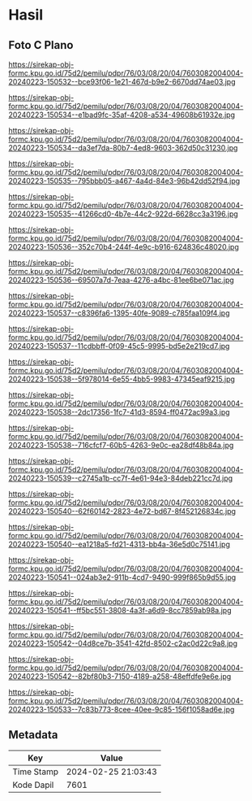 # Hasil

## Foto C Plano

https://sirekap-obj-formc.kpu.go.id/75d2/pemilu/pdpr/76/03/08/20/04/7603082004004-20240223-150532--bce93f06-1e21-467d-b9e2-6670dd74ae03.jpg

https://sirekap-obj-formc.kpu.go.id/75d2/pemilu/pdpr/76/03/08/20/04/7603082004004-20240223-150534--e1bad9fc-35af-4208-a534-49608b61932e.jpg

https://sirekap-obj-formc.kpu.go.id/75d2/pemilu/pdpr/76/03/08/20/04/7603082004004-20240223-150534--da3ef7da-80b7-4ed8-9603-362d50c31230.jpg

https://sirekap-obj-formc.kpu.go.id/75d2/pemilu/pdpr/76/03/08/20/04/7603082004004-20240223-150535--795bbb05-a467-4a4d-84e3-96b42dd52f94.jpg

https://sirekap-obj-formc.kpu.go.id/75d2/pemilu/pdpr/76/03/08/20/04/7603082004004-20240223-150535--41266cd0-4b7e-44c2-922d-6628cc3a3196.jpg

https://sirekap-obj-formc.kpu.go.id/75d2/pemilu/pdpr/76/03/08/20/04/7603082004004-20240223-150536--352c70b4-244f-4e9c-b916-624836c48020.jpg

https://sirekap-obj-formc.kpu.go.id/75d2/pemilu/pdpr/76/03/08/20/04/7603082004004-20240223-150536--69507a7d-7eaa-4276-a4bc-81ee6be071ac.jpg

https://sirekap-obj-formc.kpu.go.id/75d2/pemilu/pdpr/76/03/08/20/04/7603082004004-20240223-150537--c8396fa6-1395-40fe-9089-c785faa109f4.jpg

https://sirekap-obj-formc.kpu.go.id/75d2/pemilu/pdpr/76/03/08/20/04/7603082004004-20240223-150537--11cdbbff-0f09-45c5-9995-bd5e2e219cd7.jpg

https://sirekap-obj-formc.kpu.go.id/75d2/pemilu/pdpr/76/03/08/20/04/7603082004004-20240223-150538--5f978014-6e55-4bb5-9983-47345eaf9215.jpg

https://sirekap-obj-formc.kpu.go.id/75d2/pemilu/pdpr/76/03/08/20/04/7603082004004-20240223-150538--2dc17356-1fc7-41d3-8594-ff0472ac99a3.jpg

https://sirekap-obj-formc.kpu.go.id/75d2/pemilu/pdpr/76/03/08/20/04/7603082004004-20240223-150538--716cfcf7-60b5-4263-9e0c-ea28df48b84a.jpg

https://sirekap-obj-formc.kpu.go.id/75d2/pemilu/pdpr/76/03/08/20/04/7603082004004-20240223-150539--c2745a1b-cc7f-4e61-94e3-84deb221cc7d.jpg

https://sirekap-obj-formc.kpu.go.id/75d2/pemilu/pdpr/76/03/08/20/04/7603082004004-20240223-150540--62f60142-2823-4e72-bd67-8f452126834c.jpg

https://sirekap-obj-formc.kpu.go.id/75d2/pemilu/pdpr/76/03/08/20/04/7603082004004-20240223-150540--ea1218a5-fd21-4313-bb4a-36e5d0c75141.jpg

https://sirekap-obj-formc.kpu.go.id/75d2/pemilu/pdpr/76/03/08/20/04/7603082004004-20240223-150541--024ab3e2-911b-4cd7-9490-999f865b9d55.jpg

https://sirekap-obj-formc.kpu.go.id/75d2/pemilu/pdpr/76/03/08/20/04/7603082004004-20240223-150541--ff5bc551-3808-4a3f-a6d9-8cc7859ab98a.jpg

https://sirekap-obj-formc.kpu.go.id/75d2/pemilu/pdpr/76/03/08/20/04/7603082004004-20240223-150542--04d8ce7b-3541-42fd-8502-c2ac0d22c9a8.jpg

https://sirekap-obj-formc.kpu.go.id/75d2/pemilu/pdpr/76/03/08/20/04/7603082004004-20240223-150542--82bf80b3-7150-4189-a258-48effdfe9e6e.jpg

https://sirekap-obj-formc.kpu.go.id/75d2/pemilu/pdpr/76/03/08/20/04/7603082004004-20240223-150533--7c83b773-8cee-40ee-9c85-156f1058ad6e.jpg


## Metadata

| Key        | Value               |
| ---------- | ------------------- |
| Time Stamp | 2024-02-25 21:03:43 |
| Kode Dapil | 7601                |



